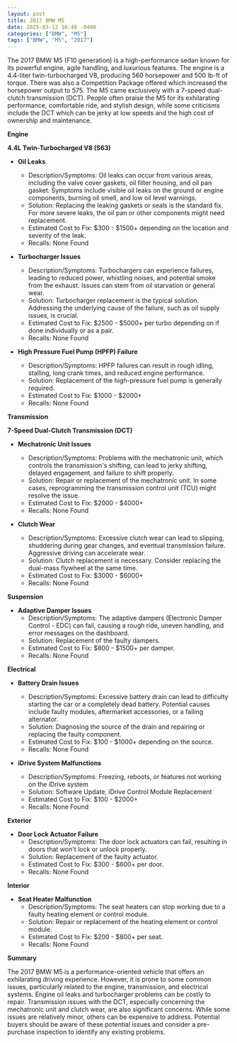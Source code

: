 ```yaml
---
layout: post
title: 2017 BMW M5
date: 2025-03-12 16:48 -0400
categories: ["BMW", "M5"]
tags: ["BMW", "M5", "2017"]
---
```

The 2017 BMW M5 (F10 generation) is a high-performance sedan known for its powerful engine, agile handling, and luxurious features. The engine is a 4.4-liter twin-turbocharged V8, producing 560 horsepower and 500 lb-ft of torque. There was also a Competition Package offered which increased the horsepower output to 575. The M5 came exclusively with a 7-speed dual-clutch transmission (DCT). People often praise the M5 for its exhilarating performance, comfortable ride, and stylish design, while some criticisms include the DCT which can be jerky at low speeds and the high cost of ownership and maintenance.

**Engine**

**4.4L Twin-Turbocharged V8 (S63)**

*   **Oil Leaks**
    *   Description/Symptoms: Oil leaks can occur from various areas, including the valve cover gaskets, oil filter housing, and oil pan gasket. Symptoms include visible oil leaks on the ground or engine components, burning oil smell, and low oil level warnings.
    *   Solution: Replacing the leaking gaskets or seals is the standard fix. For more severe leaks, the oil pan or other components might need replacement.
    *   Estimated Cost to Fix: $300 - $1500+ depending on the location and severity of the leak.
    *   Recalls: None Found

*   **Turbocharger Issues**
    *   Description/Symptoms: Turbochargers can experience failures, leading to reduced power, whistling noises, and potential smoke from the exhaust. Issues can stem from oil starvation or general wear.
    *   Solution: Turbocharger replacement is the typical solution. Addressing the underlying cause of the failure, such as oil supply issues, is crucial.
    *   Estimated Cost to Fix: $2500 - $5000+ per turbo depending on if done individually or as a pair.
    *   Recalls: None Found

*   **High Pressure Fuel Pump (HPFP) Failure**
    *   Description/Symptoms: HPFP failures can result in rough idling, stalling, long crank times, and reduced engine performance.
    *   Solution: Replacement of the high-pressure fuel pump is generally required.
    *   Estimated Cost to Fix: $1000 - $2000+
    *   Recalls: None Found

**Transmission**

**7-Speed Dual-Clutch Transmission (DCT)**

*   **Mechatronic Unit Issues**
    *   Description/Symptoms: Problems with the mechatronic unit, which controls the transmission's shifting, can lead to jerky shifting, delayed engagement, and failure to shift properly.
    *   Solution: Repair or replacement of the mechatronic unit. In some cases, reprogramming the transmission control unit (TCU) might resolve the issue.
    *   Estimated Cost to Fix: $2000 - $4000+
    *   Recalls: None Found

*   **Clutch Wear**
    *   Description/Symptoms: Excessive clutch wear can lead to slipping, shuddering during gear changes, and eventual transmission failure. Aggressive driving can accelerate wear.
    *   Solution: Clutch replacement is necessary. Consider replacing the dual-mass flywheel at the same time.
    *   Estimated Cost to Fix: $3000 - $6000+
    *   Recalls: None Found

**Suspension**

*   **Adaptive Damper Issues**
    *   Description/Symptoms: The adaptive dampers (Electronic Damper Control - EDC) can fail, causing a rough ride, uneven handling, and error messages on the dashboard.
    *   Solution: Replacement of the faulty dampers.
    *   Estimated Cost to Fix: $800 - $1500+ per damper.
    *   Recalls: None Found

**Electrical**

*   **Battery Drain Issues**
    *   Description/Symptoms: Excessive battery drain can lead to difficulty starting the car or a completely dead battery. Potential causes include faulty modules, aftermarket accessories, or a failing alternator.
    *   Solution: Diagnosing the source of the drain and repairing or replacing the faulty component.
    *   Estimated Cost to Fix: $100 - $1000+ depending on the source.
    *   Recalls: None Found

*   **iDrive System Malfunctions**
    * Description/Symptoms: Freezing, reboots, or features not working on the iDrive system
    * Solution: Software Update, iDrive Control Module Replacement
    * Estimated Cost to Fix: $100 - $2000+
    * Recalls: None Found

**Exterior**

*   **Door Lock Actuator Failure**
    *   Description/Symptoms: The door lock actuators can fail, resulting in doors that won't lock or unlock properly.
    *   Solution: Replacement of the faulty actuator.
    *   Estimated Cost to Fix: $300 - $600+ per door.
    *   Recalls: None Found

**Interior**

*   **Seat Heater Malfunction**
    *   Description/Symptoms: The seat heaters can stop working due to a faulty heating element or control module.
    *   Solution: Repair or replacement of the heating element or control module.
    *   Estimated Cost to Fix: $200 - $800+ per seat.
    *   Recalls: None Found

**Summary**

The 2017 BMW M5 is a performance-oriented vehicle that offers an exhilarating driving experience. However, it is prone to some common issues, particularly related to the engine, transmission, and electrical systems. Engine oil leaks and turbocharger problems can be costly to repair. Transmission issues with the DCT, especially concerning the mechatronic unit and clutch wear, are also significant concerns. While some issues are relatively minor, others can be expensive to address. Potential buyers should be aware of these potential issues and consider a pre-purchase inspection to identify any existing problems.

